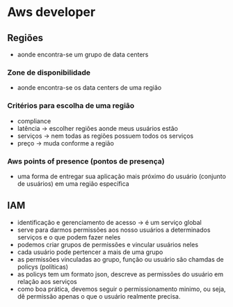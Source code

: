 # Aws developer

## Regiões
 - aonde encontra-se um grupo de data centers
 
### Zone de disponibilidade
- aonde encontra-se os data centers de uma região

### Critérios para escolha de uma região
- compliance
- latência -> escolher regiões aonde meus usuários estão
- serviços -> nem todas as regiões possuem todos os serviços
- preço -> muda conforme a região

### Aws points of presence (pontos de presença)
- uma forma de entregar sua aplicação mais próximo do usuário (conjunto de usuários) em uma região específica

## IAM
- identificação e gerenciamento de acesso -> é um serviço global
- serve para darmos permissões aos nosso usuários a determinados serviços e o que podem fazer neles
- podemos criar grupos de permissões e vincular usuários neles
- cada usuário pode pertencer a mais de uma grupo
- as permissões vinculadas ao grupo, função ou usuário são chamdas de policys (políticas)
- as policys tem um formato json, descreve as permissões do usuário em relação aos serviços
- como boa prática, devemos seguir o permissionamento minimo, ou seja, dê permissão apenas o que o usuário realmente precisa.

